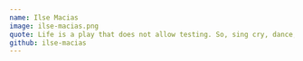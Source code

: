 ```yaml
---
name: Ilse Macias
image: ilse-macias.png
quote: Life is a play that does not allow testing. So, sing cry, dance, laugh and live intensely, before the curtain closes and the piece ends with no applause.
github: ilse-macias
---
```

